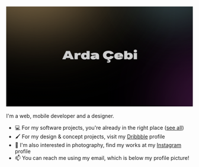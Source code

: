 ![Banner](banner.png)


I'm a web, mobile developer and a designer.

- 💻 For my software projects, you're already in the right place ([see all](https://github.com/ardacebi/repositories))
- 🖌 For my design & concept projects, visit my [Dribbble](https://dribbble.com/ardacebi) profile
- 📸 I'm also interested in photography, find my works at my [Instagram](https://instagram.com/arda.photography) profile
- 📫 You can reach me using my email, which is below my profile picture!
